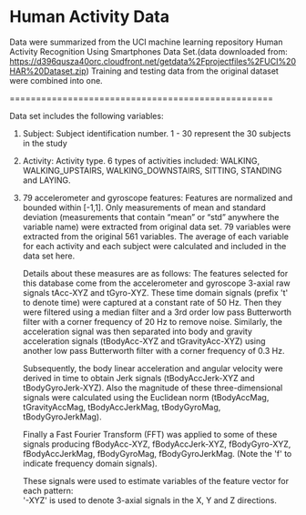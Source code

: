 Human Activity Data
==================================================
Data were summarized from the UCI machine learning repository Human Activity Recognition Using Smartphones Data Set.(data downloaded from: https://d396qusza40orc.cloudfront.net/getdata%2Fprojectfiles%2FUCI%20HAR%20Dataset.zip)
Training and testing data from the original dataset were combined into one. 

==================================================

Data set includes the following variables:

1. Subject: Subject identification number. 1 - 30 represent the 30 subjects in the study

2. Activity: Activity type. 6 types of activities included: WALKING, WALKING_UPSTAIRS, WALKING_DOWNSTAIRS, SITTING, STANDING and LAYING.

3. 79 accelerometer and gyroscope features: Features are normalized and bounded within [-1,1].
	Only measurements of mean and standard deviation (measurements that contain “mean” or “std” anywhere the variable name) were extracted from original data set. 79 variables were extracted from the original 561 variables.
	The average of each variable for each activity and each subject were calculated and included in the data set here.

	Details about these measures are as follows:
	The features selected for this database come from the accelerometer and gyroscope 3-axial raw signals tAcc-XYZ and tGyro-XYZ. These time domain signals (prefix 't' to denote time) were captured at a constant rate of 50 Hz. Then they were filtered using a median filter and a 3rd order low pass Butterworth filter with a corner frequency of 20 Hz to remove noise. Similarly, the acceleration signal was then separated into body and gravity acceleration signals (tBodyAcc-XYZ and tGravityAcc-XYZ) using another low pass Butterworth filter with a corner frequency of 0.3 Hz. 

	Subsequently, the body linear acceleration and angular velocity were derived in time to obtain Jerk signals (tBodyAccJerk-XYZ and tBodyGyroJerk-XYZ). Also the magnitude of these three-dimensional signals were calculated using the Euclidean norm (tBodyAccMag, tGravityAccMag, tBodyAccJerkMag, tBodyGyroMag, tBodyGyroJerkMag). 

	Finally a Fast Fourier Transform (FFT) was applied to some of these signals producing fBodyAcc-XYZ, fBodyAccJerk-XYZ, fBodyGyro-XYZ, fBodyAccJerkMag, fBodyGyroMag, fBodyGyroJerkMag. (Note the 'f' to indicate frequency domain signals). 

	These signals were used to estimate variables of the feature vector for each pattern:  
	'-XYZ' is used to denote 3-axial signals in the X, Y and Z directions.
	



